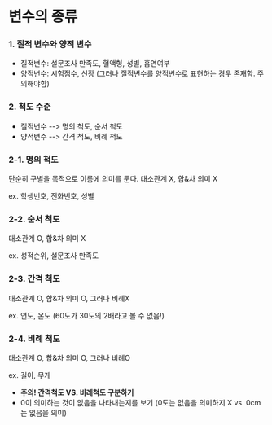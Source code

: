 # 변수의 종류

### 1. 질적 변수와 양적 변수
- 질적변수: 설문조사 만족도, 혈액형, 성별, 흡연여부
- 양적변수: 시험점수, 신장 (그러나 질적변수를 양적변수로 표현하는 경우 존재함. 주의해야함)


### 2. 척도 수준
- 질적변수 --> 명의 척도, 순서 척도
- 양적변수 --> 간격 척도, 비례 척도



### 2-1. 명의 척도


단순히 구별을 목적으로 이름에 의미를 둔다. 대소관계 X, 합&차 의미 X



ex. 학생번호, 전화번호, 성별


### 2-2. 순서 척도


대소관계 O, 합&차 의미 X


ex. 성적순위, 설문조사 만족도



### 2-3. 간격 척도


대소관계 O, 합&차 의미 O, 그러나 비례X


ex. 연도, 온도 (60도가 30도의 2배라고 볼 수 없음!)


### 2-4. 비례 척도


대소관계 O, 합&차 의미 O, 그러나 비례O


ex. 길이, 무게



- **주의! 간격척도 VS. 비례척도 구분하기**
- 0이 의미하는 것이 없음을 나타내는지를 보기 (0도는 없음을 의미하지 X vs. 0cm는 없음을 의미)








